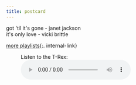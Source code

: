 ```yaml
---
title: postcard
---
```


got 'til it's gone - janet jackson  
it's only love - vicki brittle  

[more playlists](/playlists){:. internal-link}  

<figure>
    <figcaption>Listen to the T-Rex:</figcaption>
    <audio
        controls
        src="/my-digital-garden/songs/ItsOnlyLove.mp3">
            Your browser does not support the
            <code>audio</code> element.
    </audio>
</figure>
